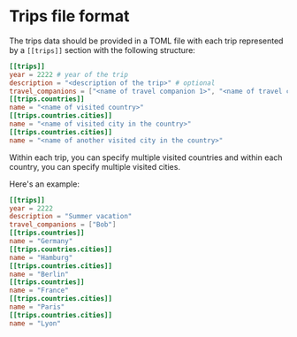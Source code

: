 # Trips file format

The trips data should be provided in a TOML file with each trip represented by a `[[trips]]` section with the following structure:

```toml
[[trips]]
year = 2222 # year of the trip
description = "<description of the trip>" # optional
travel_companions = ["<name of travel companion 1>", "<name of travel companion 2>", "..."] # optional
[[trips.countries]]
name = "<name of visited country>"
[[trips.countries.cities]]
name = "<name of visited city in the country>"
[[trips.countries.cities]]
name = "<name of another visited city in the country>"
```
Within each trip, you can specify multiple visited countries and within each country, you can specify multiple visited cities.

Here's an example:
            
```toml
[[trips]]
year = 2222
description = "Summer vacation"
travel_companions = ["Bob"]
[[trips.countries]]
name = "Germany"
[[trips.countries.cities]]
name = "Hamburg"
[[trips.countries.cities]]
name = "Berlin"
[[trips.countries]]
name = "France"
[[trips.countries.cities]]
name = "Paris"
[[trips.countries.cities]]
name = "Lyon"
```

